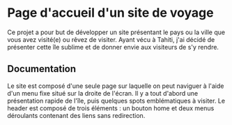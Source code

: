 # Page d'accueil d'un site de voyage

Ce projet a pour but de développer un site présentant le pays ou la ville que vous avez visité(e) ou rêvez de visiter. Ayant vécu à Tahiti, j'ai décidé de présenter 
cette île sublime et de donner envie aux visiteurs de s'y rendre.

## Documentation

Le site est composé d'une seule page sur laquelle on peut naviguer à l'aide d'un menu fixe situé sur la droite de l'écran. Il y a tout d'abord une présentation 
rapide de l'île, puis quelques spots emblématiques à visiter. Le header est composé de trois éléments : un bouton home et deux menus déroulants contenant des 
liens sans redirection.
